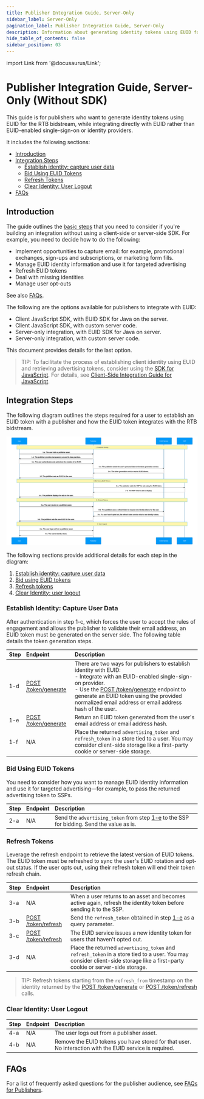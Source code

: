 ```yaml
---
title: Publisher Integration Guide, Server-Only
sidebar_label: Server-Only
pagination_label: Publisher Integration Guide, Server-Only
description: Information about generating identity tokens using EUID for the RTB bidstream, while integrating directly with EUID rather than EUID-enabled single-sign-on or identity providers.
hide_table_of_contents: false
sidebar_position: 03
---
```


import Link from '@docusaurus/Link';

# Publisher Integration Guide, Server-Only (Without SDK)

This guide is for publishers who want to generate identity tokens using EUID for the RTB bidstream, while integrating directly with EUID rather than EUID-enabled single-sign-on or identity providers. 

It includes the following sections:

- [Introduction](#introduction)
- [Integration Steps ](#integration-steps)
  - [Establish identity: capture user data](#establish-identity-capture-user-data)
  - [Bid Using EUID Tokens](#bid-using-euid-tokens)
  - [Refresh Tokens](#refresh-tokens)
  - [Clear Identity: User Logout](#clear-identity-user-logout)
- [FAQs](#faqs)

## Introduction

The guide outlines the [basic steps](#integration-steps) that you need to consider if you're building an integration without using a client-side or server-side SDK. For example, you need to decide how to do the following:

- Implement opportunities to capture email: for example, promotional exchanges, sign-ups and subscriptions, or marketing form fills.
- Manage EUID identity information and use it for targeted advertising
- Refresh EUID tokens
- Deal with missing identities
- Manage user opt-outs

See also [FAQs](#faqs).

The following are the options available for publishers to integrate with EUID:

- Client JavaScript SDK, with EUID SDK for Java on the server.
- Client JavaScript SDK, with custom server code.
- Server-only integration, with EUID SDK for Java on server.
- Server-only integration, with custom server code.

This document provides details for the last option.

>TIP: To facilitate the process of establishing client identity using EUID and retrieving advertising tokens, consider using the [SDK for JavaScript](../sdks/client-side-identity.md). For details, see [Client-Side Integration Guide for JavaScript](publisher-client-side.md).

## Integration Steps

The following diagram outlines the steps required for a user to establish an EUID token with a publisher and how the EUID token integrates with the RTB bidstream.
 
![Publisher Flow](images/custom-publisher-integration-mermaid.svg)

The following sections provide additional details for each step in the diagram:
 
 1. [Establish identity: capture user data](#establish-identity-capture-user-data)
 2. [Bid using EUID tokens](#bid-using-euid-tokens)
 3. [Refresh tokens](#refresh-tokens)
 4. [Clear Identity: user logout](#clear-identity-user-logout)

### Establish Identity: Capture User Data

After authentication in step 1-c, which forces the user to accept the rules of engagement and allows the publisher to validate their email address, an EUID token must be generated on the server side. The following table details the token generation steps.

| Step | Endpoint | Description |
| :--- | :--- | :--- |
| 1-d | [POST /token/generate](../endpoints/post-token-generate.md) | There are two ways for publishers to establish identity with EUID:<br/>- Integrate with an EUID-enabled single-sign-on provider.<br/>- Use the [POST /token/generate](../endpoints/post-token-generate.md) endpoint to generate an EUID token using the provided normalized email address or email address hash of the user. |
| 1-e | [POST /token/generate](../endpoints/post-token-generate.md) | Return an EUID token generated from the user's email address or email address hash. |
| 1-f | N/A | Place the returned `advertising_token` and `refresh_token` in a store tied to a user. You may consider client-side storage like a first-party cookie or server-side storage. |

### Bid Using EUID Tokens

You need to consider how you want to manage EUID identity information and use it for targeted advertising&#8212;for example, to pass the returned advertising token to SSPs.

| Step | Endpoint | Description |
| :--- | :--- | :--- |
| 2-a | N/A| Send the `advertising_token` from step [1-e](#establish-identity-capture-user-data) to the SSP for bidding. Send the value as is. |

### Refresh Tokens

Leverage the refresh endpoint to retrieve the latest version of EUID tokens. The EUID token must be refreshed to sync the user's EUID rotation and opt-out status. If the user opts out, using their refresh token will end their token refresh chain.

| Step | Endpoint | Description |
| :--- | :--- | :--- |
| 3-a |N/A | When a user returns to an asset and becomes active again, refresh the identity token before sending it to the SSP. | 
| 3-b | [POST /token/refresh](../endpoints/post-token-refresh.md)  | Send the `refresh_token` obtained in step [1-e](#establish-identity-capture-user-data) as a query parameter. |
| 3-c | [POST /token/refresh](../endpoints/post-token-refresh.md) | The EUID service issues a new identity token for users that haven't opted out. |
| 3-d | N/A| Place the returned `advertising_token` and `refresh_token` in a store tied to a user. You may consider client-side storage like a first-party cookie or server-side storage. |

>TIP: Refresh tokens starting from the `refresh_from` timestamp on the identity returned by the [POST /token/generate](../endpoints/post-token-generate.md) or [POST /token/refresh](../endpoints/post-token-refresh.md) calls. 

### Clear Identity: User Logout

| Step | Endpoint | Description |
| :--- | :--- | :--- |
| 4-a | N/A | The user logs out from a publisher asset. |
| 4-b | N/A | Remove the EUID tokens you have stored for that user. No interaction with the EUID service is required. |

## FAQs

For a list of frequently asked questions for the publisher audience, see [FAQs for Publishers](../getting-started/gs-faqs.md#faqs-for-publishers).
